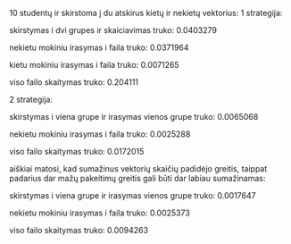 10 studentų ir skirstoma į du atskirus kietų ir nekietų vektorius:
1 strategija:

skirstymas i dvi grupes ir skaiciavimas truko: 0.0403279

nekietu mokiniu irasymas i faila truko: 0.0371964

kietu mokiniu irasymas i faila truko: 0.0071265

viso failo skaitymas truko: 0.204111

2 strategija:

skirstymas i viena grupe ir irasymas vienos grupe truko: 0.0065068

nekietu mokiniu irasymas i faila truko: 0.0025288

viso failo skaitymas truko: 0.0172015


aiškiai matosi, kad sumažinus vektorių skaičių padidėjo greitis, taippat padarius dar mažų pakeitimų greitis gali būti dar labiau sumažinamas:

skirstymas i viena grupe ir irasymas vienos grupe truko: 0.0017647

nekietu mokiniu irasymas i faila truko: 0.0025373

viso failo skaitymas truko: 0.0094263

